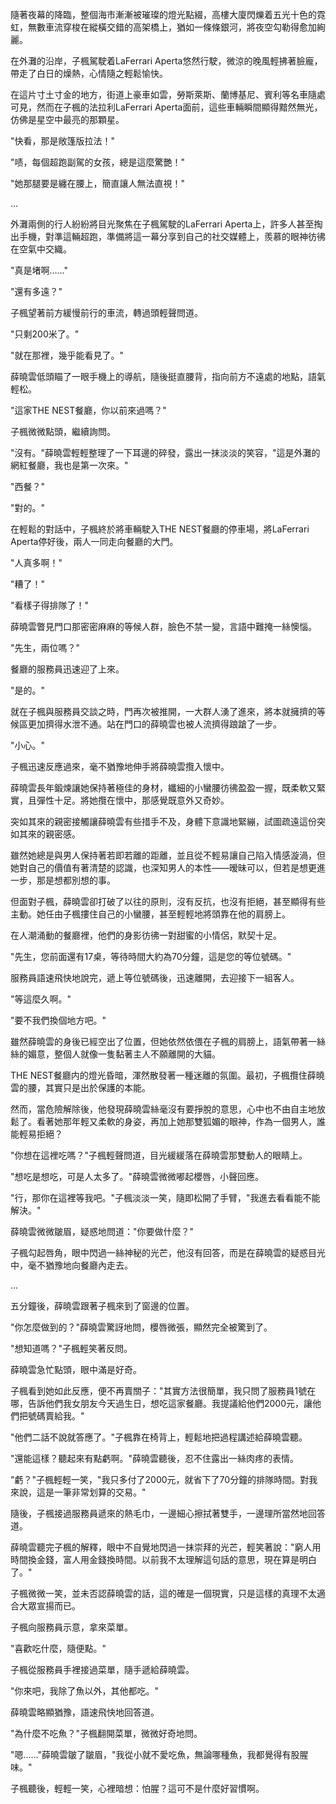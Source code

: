 隨著夜幕的降臨，整個海市漸漸被璀璨的燈光點綴，高樓大廈閃爍着五光十色的霓虹，無數車流穿梭在縱橫交錯的高架橋上，猶如一條條銀河，將夜空勾勒得愈加絢麗。 

在外灘的沿岸，子楓駕駛着LaFerrari Aperta悠然行駛，微涼的晚風輕拂著臉龐，帶走了白日的燥熱，心情隨之輕鬆愉快。

在這片寸土寸金的地方，街道上豪車如雲，勞斯萊斯、蘭博基尼、賓利等名車隨處可見，然而在子楓的法拉利LaFerrari Aperta面前，這些車輛瞬間顯得黯然無光，仿佛是星空中最亮的那顆星。

"快看，那是敞篷版拉法！"

"啧，每個超跑副駕的女孩，總是這麼驚艷！"

"她那腿要是纏在腰上，簡直讓人無法直視！"

...

外灘兩側的行人紛紛將目光聚焦在子楓駕駛的LaFerrari Aperta上，許多人甚至掏出手機，對準這輛超跑，準備將這一幕分享到自己的社交媒體上，羨慕的眼神彷彿在空氣中交織。

"真是堵啊……" 

"還有多遠？"

子楓望著前方緩慢前行的車流，轉過頭輕聲問道。

"只剩200米了。"

"就在那裡，幾乎能看見了。"

薛曉雲低頭瞄了一眼手機上的導航，隨後挺直腰背，指向前方不遠處的地點，語氣輕松。

"這家THE NEST餐廳，你以前來過嗎？"

子楓微微點頭，繼續詢問。

"沒有。"薛曉雲輕輕整理了一下耳邊的碎發，露出一抹淡淡的笑容，"這是外灘的網紅餐廳，我也是第一次來。"

"西餐？" 

"對的。"

在輕鬆的對話中，子楓終於將車輛駛入THE NEST餐廳的停車場，將LaFerrari Aperta停好後，兩人一同走向餐廳的大門。

"人真多啊！"

"糟了！"

"看樣子得排隊了！"

薛曉雲瞥見門口那密密麻麻的等候人群，臉色不禁一變，言語中難掩一絲懊惱。

"先生，兩位嗎？" 

餐廳的服務員迅速迎了上來。

"是的。"

就在子楓與服務員交談之時，門再次被推開，一大群人湧了進來，將本就擁擠的等候區更加擠得水泄不通。站在門口的薛曉雲也被人流擠得踉蹌了一步。

"小心。"

子楓迅速反應過來，毫不猶豫地伸手將薛曉雲攬入懷中。 

薛曉雲長年鍛煉讓她保持著極佳的身材，纖細的小蠻腰彷彿盈盈一握，既柔軟又緊實，且彈性十足。將她攬在懷中，那感覺既意外又奇妙。

突如其來的親密接觸讓薛曉雲有些措手不及，身體下意識地緊繃，試圖疏遠這份突如其來的親密感。

雖然她總是與男人保持著若即若離的距離，並且從不輕易讓自己陷入情感漩渦，但她對自己的價值有著清楚的認識，也深知男人的本性——暧昧可以，但若是想更進一步，那是想都別想的事。

但面對子楓，薛曉雲卻打破了以往的原則，沒有反抗，也沒有拒絕，甚至顯得有些主動。她任由子楓摟住自己的小蠻腰，甚至輕輕地將頭靠在他的肩膀上。 

在人潮涌動的餐廳裡，他們的身影彷彿一對甜蜜的小情侶，默契十足。

"先生，您前面還有17桌，等待時間大約為70分鐘，這是您的等位號碼。"

服務員語速飛快地說完，遞上等位號碼後，迅速離開，去迎接下一組客人。

"等這麼久啊。"

"要不我們換個地方吧。"

雖然薛曉雲的身後已經空出了位置，但她依然依偎在子楓的肩膀上，語氣帶著一絲絲的媚意，整個人就像一隻黏著主人不願離開的大貓。

THE NEST餐廳内的燈光昏暗，渾然散發著一種迷離的氛圍。最初，子楓攬住薛曉雲的腰，其實只是出於保護的本能。

然而，當危險解除後，他發現薛曉雲絲毫沒有要掙脫的意思，心中也不由自主地放鬆了。看著她那年輕又柔軟的身姿，再加上她那雙狐媚的眼神，作為一個男人，誰能輕易拒絕？

"你想在這裡吃嗎？"子楓輕聲問道，目光緩緩落在薛曉雲那雙動人的眼睛上。

"想吃是想吃，可是人太多了。"薛曉雲微微嘟起櫻唇，小聲回應。

"行，那你在這裡等我吧。"子楓淡淡一笑，隨即松開了手臂，"我進去看看能不能解決。"

薛曉雲微微皺眉，疑惑地問道："你要做什麼？"

子楓勾起唇角，眼中閃過一絲神秘的光芒，他沒有回答，而是在薛曉雲的疑惑目光中，毫不猶豫地向餐廳內走去。

...

五分鐘後，薛曉雲跟著子楓來到了窗邊的位置。

"你怎麼做到的？"薛曉雲驚訝地問，櫻唇微張，顯然完全被驚到了。

"想知道嗎？"子楓輕笑著反問。

薛曉雲急忙點頭，眼中滿是好奇。

子楓看到她如此反應，便不再賣關子："其實方法很簡單，我只問了服務員1號在哪，告訴他們我女朋友今天過生日，想吃這家餐廳。我提議給他們2000元，讓他們把號碼賣給我。"

"他們二話不說就答應了。"子楓靠在椅背上，輕鬆地把過程講述給薛曉雲聽。

"還能這樣？聽起來有點虧啊。"薛曉雲聽後，忍不住露出一絲肉疼的表情。

"虧？"子楓輕輕一笑，"我只多付了2000元，就省下了70分鐘的排隊時間。對我來說，這是一筆非常划算的交易。"

隨後，子楓接過服務員遞來的熱毛巾，一邊細心擦拭著雙手，一邊理所當然地回答道。

薛曉雲聽完子楓的解釋，眼中不自覺地閃過一抹崇拜的光芒，輕笑著說："窮人用時間換金錢，富人用金錢換時間。以前我不太理解這句話的意思，現在算是明白了。"

子楓微微一笑，並未否認薛曉雲的話，這的確是一個現實，只是這樣的真理不太適合大眾宣揚而已。

子楓向服務員示意，拿來菜單。

"喜歡吃什麼，隨便點。"

子楓從服務員手裡接過菜單，隨手遞給薛曉雲。

"你來吧，我除了魚以外，其他都吃。"

薛曉雲略顯猶豫，語速飛快地回答道。

"為什麼不吃魚？"子楓翻開菜單，微微好奇地問。

"嗯……"薛曉雲皺了皺眉，"我從小就不愛吃魚，無論哪種魚，我都覺得有股腥味。"

子楓聽後，輕輕一笑，心裡暗想：怕腥？這可不是什麼好習慣啊。